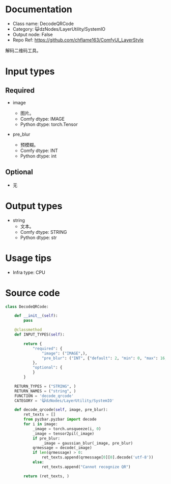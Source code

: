 # Documentation
- Class name: DecodeQRCode
- Category: 😺dzNodes/LayerUtility/SystemIO
- Output node: False
- Repo Ref: https://github.com/chflame163/ComfyUI_LayerStyle

解码二维码工具。

# Input types

## Required

- image
    - 图片。
    - Comfy dtype: IMAGE
    - Python dtype: torch.Tensor

- pre_blur
    - 预模糊。
    - Comfy dtype: INT
    - Python dtype: int

## Optional

- 无

# Output types

- string
    - 文本。
    - Comfy dtype: STRING
    - Python dtype: str

# Usage tips
- Infra type: CPU

# Source code
```python
class DecodeQRCode:

    def __init__(self):
        pass

    @classmethod
    def INPUT_TYPES(self):

        return {
            "required": {
                "image": ("IMAGE",),
                "pre_blur": ("INT", {"default": 2, "min": 0, "max": 16, "step": 1}),
            },
            "optional": {
            }
        }

    RETURN_TYPES = ("STRING", )
    RETURN_NAMES = ("string", )
    FUNCTION = 'decode_qrcode'
    CATEGORY = '😺dzNodes/LayerUtility/SystemIO'

    def decode_qrcode(self, image, pre_blur):
        ret_texts = []
        from pyzbar.pyzbar import decode
        for i in image:
            _image = torch.unsqueeze(i, 0)
            _image = tensor2pil(_image)
            if pre_blur:
                _image = gaussian_blur(_image, pre_blur)
            qrmessage = decode(_image)
            if len(qrmessage) > 0:
                ret_texts.append(qrmessage[0][0].decode('utf-8'))
            else:
                ret_texts.append("Cannot recognize QR")

        return (ret_texts, )
```